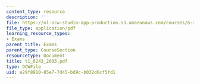 ```yaml
---
content_type: resource
description: ''
file: https://ol-ocw-studio-app-production.s3.amazonaws.com/courses/6-243j-dynamics-of-nonlinear-systems-fall-2003/e29f891085e77d45bd9cb032d6cf5fd1_t1_6243_2003.pdf
file_type: application/pdf
learning_resource_types:
- Exams
parent_title: Exams
parent_type: CourseSection
resourcetype: Document
title: t1_6243_2003.pdf
type: OCWFile
uid: e29f8910-85e7-7d45-bd9c-b032d6cf5fd1
---
```

